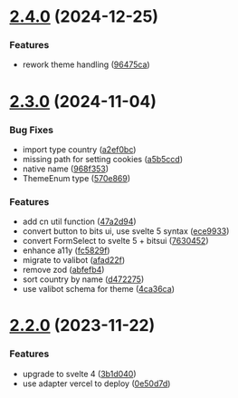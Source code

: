 # [2.4.0](https://github.com/phucnguyen035/fm-rest-countries/compare/v2.3.0...v2.4.0) (2024-12-25)


### Features

* rework theme handling ([96475ca](https://github.com/phucnguyen035/fm-rest-countries/commit/96475ca1c5cfafd88d497de33abba73a0699aa11))

# [2.3.0](https://github.com/phucnguyen035/fm-rest-countries/compare/v2.2.0...v2.3.0) (2024-11-04)


### Bug Fixes

* import type country ([a2ef0bc](https://github.com/phucnguyen035/fm-rest-countries/commit/a2ef0bce7de330cdab942e630635732e92e2de3c))
* missing path for setting cookies ([a5b5ccd](https://github.com/phucnguyen035/fm-rest-countries/commit/a5b5ccd96223c2ce530fe18f94a4256ae4a42634))
* native name ([968f353](https://github.com/phucnguyen035/fm-rest-countries/commit/968f353c14284415943881671548fd93bbc09ca5))
* ThemeEnum type ([570e869](https://github.com/phucnguyen035/fm-rest-countries/commit/570e869fc6f403dcc2980e0fb2a8309e1111b454))


### Features

* add cn util function ([47a2d94](https://github.com/phucnguyen035/fm-rest-countries/commit/47a2d949283537fdb16dfe24d475c5a6ae37d058))
* convert button to bits ui, use svelte 5 syntax ([ece9933](https://github.com/phucnguyen035/fm-rest-countries/commit/ece993386d10952d43f8baef45558cd75bdcd316))
* convert FormSelect to svelte 5 + bitsui ([7630452](https://github.com/phucnguyen035/fm-rest-countries/commit/76304522aedfc350ed10425102d6dd6fac3dadfd))
* enhance a11y ([fc5829f](https://github.com/phucnguyen035/fm-rest-countries/commit/fc5829f3401b96ba3edb247e560299d8381d764a))
* migrate to valibot ([afad22f](https://github.com/phucnguyen035/fm-rest-countries/commit/afad22fa20a607d34a840e3b0769839ceb9459e0))
* remove zod ([abfefb4](https://github.com/phucnguyen035/fm-rest-countries/commit/abfefb452493cb06d1f92a4d85e9b0aef2d85cbe))
* sort country by name ([d472275](https://github.com/phucnguyen035/fm-rest-countries/commit/d472275218d1fe96adf172d23d923e8f483a4f3d))
* use valibot schema for theme ([4ca36ca](https://github.com/phucnguyen035/fm-rest-countries/commit/4ca36caf6eb4cd9bfc0b312daac816b5b3baa728))

# [2.2.0](https://github.com/phucnguyen035/frontend-mentor-rest-countries/compare/v2.1.0...v2.2.0) (2023-11-22)


### Features

* upgrade to svelte 4 ([3b1d040](https://github.com/phucnguyen035/frontend-mentor-rest-countries/commit/3b1d040fa8c14ea25eceb5ec04dd38fce5d7c494))
* use adapter vercel to deploy ([0e50d7d](https://github.com/phucnguyen035/frontend-mentor-rest-countries/commit/0e50d7d7d450af3f04fffc6a6d64f2b66eadf008))
